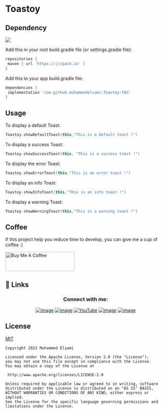 
# Toastoy

<!--
<img src="https://github.com/Shashank02051997/FancyToast-Android/blob/master/fancytoastcollage.png"> -->


##  Dependency 
[![](https://jitpack.io/v/muhammedelsami/Toastoy.svg)](https://jitpack.io/#muhammedelsami/Toastoy)

Add this in your root build.gradle file (or settings.gradle file):

```gradle  
repositories {  
 maven { url 'https://jitpack.io' }  
} 
``` 
  
Add this to your app build.gradle file:


```gradle  
dependencies {  
 implementation 'com.github.muhammedelsami:Toastoy:TAG'
}  
```

## Usage

To display a default Toast:

``` kotlin
Toastoy.showDefaultToast(this,"This is a default toast !")
```
To display a success Toast:

``` kotlin
Toastoy.showSuccessToast(this, "This is a success toast !")
```

To display the error Toast:

``` kotlin
Toastoy.showErrorToast(this,"This is an error toast !")
```

To display an info Toast:

``` kotlin
Toastoy.showInfoToast(this,"This is an info toast !")
```
To display a warning Toast:

``` kotlin
Toastoy.showWarningToast(this,"This is a warning toast !")
```


## Coffee
If this project help you reduce time to develop, you can give me a cup of coffee :) 

<a href="https://www.buymeacoffee.com/muhammed96" target="_blank"><img src="https://cdn.buymeacoffee.com/buttons/v2/default-yellow.png" alt="Buy Me A Coffee" style="height: 60px !important;width: 217px !important;" ></a>


## 🔗 Links
<h3 align="center">Connect with me:</h3>
<div align="center">
  
[![image](https://img.shields.io/badge/website-D14836?style=for-the-badge&logo=web&logoColor=white)](https://www.muhammedelsami.com/)
[![image](https://img.shields.io/badge/Instagram-E4405F?style=for-the-badge&logo=instagram&logoColor=white)](https://instagram.com/muhammed_elsami)
[![YouTube](https://img.shields.io/badge/YouTube-%23FF0000.svg?style=for-the-badge&logo=YouTube&logoColor=white)](https://www.youtube.com/channel/UComlhYSCEga40FwSv8MjVsw)
[![image](https://img.shields.io/badge/Gmail-D14836?style=for-the-badge&logo=gmail&logoColor=white)](mailto:muhammed97r@hotmail.com)
[![image](https://img.shields.io/badge/LinkedIn-0077B5?style=for-the-badge&logo=linkedin&logoColor=white)](https://www.linkedin.com/in/muhammed-el%C5%9Fami/)
</div>

## License

[MIT](https://choosealicense.com/licenses/mit/)
<!--
[Apache Version 2.0](http://www.apache.org/licenses/LICENSE-2.0.html) 
-->


```
Copyright 2023 Muhammed Elşami

Licensed under the Apache License, Version 2.0 (the "License");
you may not use this file except in compliance with the License.
You may obtain a copy of the License at

 http://www.apache.org/licenses/LICENSE-2.0

Unless required by applicable law or agreed to in writing, software
distributed under the License is distributed on an "AS IS" BASIS,
WITHOUT WARRANTIES OR CONDITIONS OF ANY KIND, either express or implied.
See the License for the specific language governing permissions and
limitations under the License.



